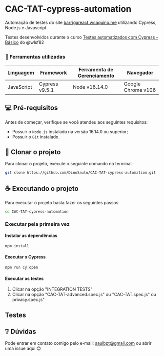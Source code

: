 # CAC-TAT-cypress-automation

Automação de testes do site [barrigareact.wcaquino.me](./src/index.html) utilizando Cypress, Node.js e Javascript.

Testes desenvolvidos durante o curso [Testes automatizados com Cypress - Básico](https://www.udemy.com/course/testes-automatizados-com-cypress-basico/) do @wlsf82

##

<!--- Utilizando o exemplos do repositório https://github.com/iuricode/readme-template para esse README.md --->

###  📝 Ferramentas utilizadas
| Linguagem     | Framework         | Ferramenta de Gerenciamento | Navegador       |
|---------------|-------------------|-----------------------------|-----------------|
| JavaScript    | Cypress v9.5.1   | Node v16.14.0               | Google Chrome v106   |

## 💻 Pré-requisitos

Antes de começar, verifique se você atendeu aos seguintes requisitos:

* Possuir o `Node.js` instalado na versão 16.14.0 ou superior;
* Possuir o `Git` instalado.

## 🚀 Clonar o projeto

Para clonar o projeto, execute o seguinte comando no terminal:


``` bash
git clone https://github.com/DinoSaulo/CAC-TAT-cypress-automation.git
```

## ☕ Executando o projeto

Para executar o projeto basta fazer os seguintes passos:

```bash
cd CAC-TAT-cypress-automation
```

### Executar pela primeira vez

#### Instalar as dependências

```bash
npm install
```

#### Executar o Cypress

```bash
npm run cy:open
```

#### Executar os testes

1. Clicar na opção "INTEGRATION TESTS"
2. Clicar na opção "CAC-TAT-advanced.spec.js" ou "CAC-TAT.spec.js" ou privacy.spec.js"


## Testes

<!--Atualmente esse projeto possui 15 testes, todos eles estão no arquvo [functional.cy.js](./cypress/e2e/seubarriga/funcional.cy.js):

![switch_de_testes](/img/all_tests.png "Switch de testes")-->

## ❔ Dúvidas

Pode entrar em contato comigo pelo e-mail: saulbpt@gmail.com ou abrir uma issue aqui 😊
